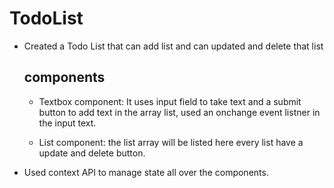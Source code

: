 # TodoList 

- Created a Todo List that can add list and can updated and delete that list 

  ## components 

  - Textbox component: It uses input field to take text and a submit button to add text in the array    list, used an onchange event listner in the input text.

  - List component:  the list array will be listed here every list have a update and delete button.

- Used context API to manage state all over the components.


